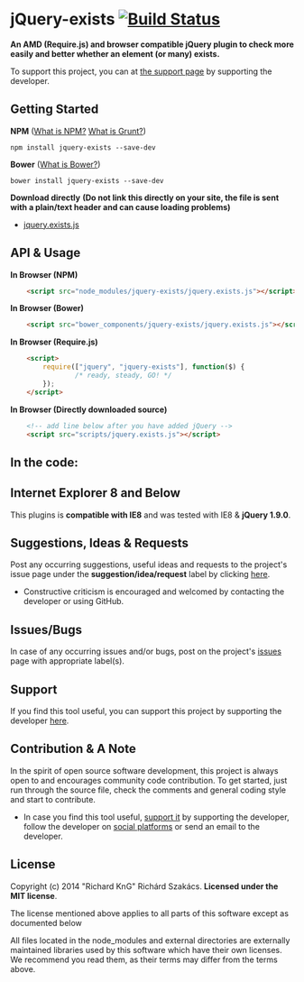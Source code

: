 jQuery-exists [![Build Status](https://travis-ci.org/richard-kng/jquery-exists.svg?branch=master)](https://travis-ci.org/richard-kng/jquery-exists)
=============
__An AMD (Require.js) and browser compatible jQuery plugin to check more easily and better whether an element (or many) exists.__

To support this project, you can at [the support page](http://richard-kng.github.io/support/) by supporting the developer.

Getting Started
---------------

__NPM__ ([What is NPM?](https://docs.nodejitsu.com/articles/getting-started/npm/what-is-npm) [What is Grunt?](http://gruntjs.com/))

    npm install jquery-exists --save-dev

__Bower__ ([What is Bower?](http://bower.io/))

    bower install jquery-exists --save-dev

__Download directly__ __(Do not link this directly on your site, the file is sent with a plain/text header and can cause loading problems)__

- [jquery.exists.js](https://raw.githubusercontent.com/richard-kng/qulog/master/lib/jquery.exists.js)

API & Usage
-----------

__In Browser (NPM)__
```html
    <script src="node_modules/jquery-exists/jquery.exists.js"></script>
```
__In Browser (Bower)__
```html
    <script src="bower_components/jquery-exists/jquery.exists.js"></script>
```
__In Browser (Require.js)__
```html
    <script>
        require(["jquery", "jquery-exists"], function($) {
                /* ready, steady, GO! */
        });
    </script>
```
__In Browser (Directly downloaded source)__
```html
    <!-- add line below after you have added jQuery -->
    <script src="scripts/jquery.exists.js"></script>
```
In the code:
------------


Internet Explorer 8 and Below
-----------------------------
This plugins is __compatible with IE8__ and was tested with IE8 & __jQuery 1.9.0__.

Suggestions, Ideas & Requests
-----------------------------
Post any occurring suggestions, useful ideas and requests to the project's issue page under the __suggestion/idea/request__ label by clicking [here](https://github.com/richard-kng/jquery-exists/labels/suggestion/idea/request).

 - Constructive criticism is encouraged and welcomed by contacting the developer or using GitHub.

Issues/Bugs
-----------
In case of any occurring issues and/or bugs, post on the project's [issues](https://github.com/richard-kng/jquery-exists/issues) page with appropriate label(s).

Support
-------
If you find this tool useful, you can support this project by supporting the developer [here](http://richard-kng.github.io/support/).

Contribution & A Note
---------------------
In the spirit of open source software development, this project is always open to and encourages community code contribution. To get started, just run through the source file, check the comments and general coding style and start to contribute.

- In case you find this tool useful, [support it](http://richard-kng.github.io/support/) by supporting the developer, follow the developer on [social platforms](http://richard-kng.github.io/support/#social) or send an email to the developer.

License
-------
Copyright (c) 2014 "Richard KnG" Richárd Szakács. __Licensed under the MIT license__.

The license mentioned above applies to all parts of this software except as
documented below

All files located in the node_modules and external directories are
externally maintained libraries used by this software which have their
own licenses. We recommend you read them, as their terms may differ from
the terms above.
